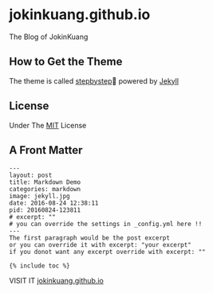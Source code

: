 # jokinkuang.github.io  
The Blog of JokinKuang 

## How to Get the Theme  
The theme is called [stepbystep](https://github.com/jokinkuang/stepbystep):feet: powered by [Jekyll](https://github.com/jekyll/jekyll) 

## License  
Under The [MIT](https://tldrlegal.com/license/mit-license) License

## A Front Matter
```
---
layout: post
title: Markdown Demo
categories: markdown
image: jekyll.jpg
date: 2016-08-24 12:38:11
pid: 20160824-123811
# excerpt: ""
# you can override the settings in _config.yml here !!
---
The first paragraph would be the post excerpt
or you can override it with excerpt: "your excerpt"
if you donot want any excerpt override with excerpt: ""

{% include toc %}
```

VISIT IT
[jokinkuang.github.io](jokinkuang.github.io)
